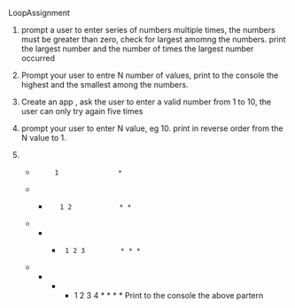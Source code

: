 LoopAssignment

1. prompt a user to enter series of numbers multiple times, the numbers must be greater than zero, check for largest amomng the numbers. print the largest number and the number of times the largest number occurred

2. Prompt your user to entre N number of values, print to the console the highest and the smallest among the numbers.

3. Create an app , ask the user to enter a valid number from 1 to 10, the user can only try again five times

4. prompt your user to enter N value, eg 10. print in reverse order from the N value to 1.

5. *          1               *
   * *	      1 2            * *
   * * *      1 2 3         * * *
   * * * *    1 2 3 4      * * * *
Print to the console the above partern